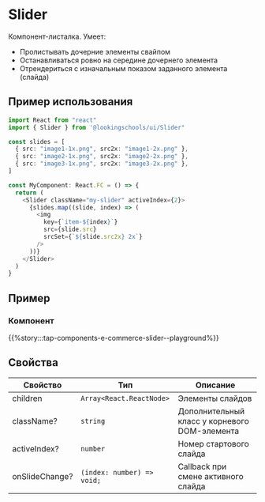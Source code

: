 # Slider

Компонент-листалка. Умеет:

- Пролистывать дочерние элементы свайпом
- Останавливаться ровно на середине дочернего элемента
- Отрендериться с изначальным показом заданного элемента (слайда)

## Пример использования

```ts
import React from "react"
import { Slider } from '@lookingschools/ui/Slider"

const slides = [
  { src: "image1-1x.png", src2x: "image1-2x.png" },
  { src: "image2-1x.png", src2x: "image2-2x.png" },
  { src: "image3-1x.png", src2x: "image3-2x.png" },
]

const MyComponent: React.FC = () => {
  return (
    <Slider className="my-slider" activeIndex={2}>
      {slides.map((slide, index) => (
        <img
          key={`item-${index}`}
          src={slide.src}
          srcSet={`${slide.src2x} 2x`}
        />
      ))}
    </Slider>
  )
}
```

## Пример

### Компонент

{{%story:::tap-components-e-commerce-slider--playground%}}

## Свойства

| Свойство       | Тип                        | Описание                                      |
| -------------- | -------------------------- | --------------------------------------------- |
| children       | `Array<React.ReactNode>`   | Элементы слайдов                              |
| className?     | `string`                   | Дополнительный класс у корневого DOM-элемента |
| activeIndex?   | `number`                   | Номер стартового слайда                       |
| onSlideChange? | `(index: number) => void;` | Callback при смене активного слайда           |

